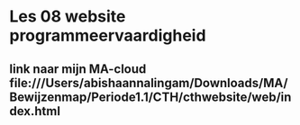 # Les 08 website programmeervaardigheid
## link naar mijn MA-cloud file:///Users/abishaannalingam/Downloads/MA/Bewijzenmap/Periode1.1/CTH/cthwebsite/web/index.html
